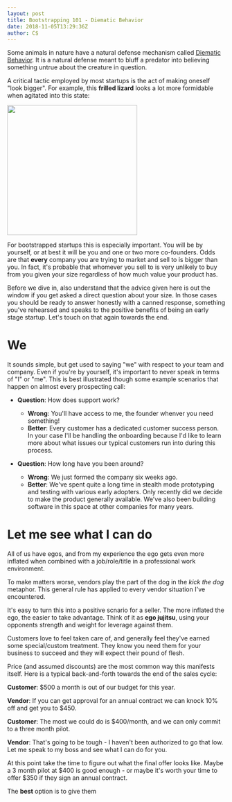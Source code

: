 ```yaml
---
layout: post
title: Bootstrapping 101 - Diematic Behavior
date: 2018-11-05T13:29:36Z
author: C$
---
```

Some animals in nature have a natural defense mechanism called <a href="https://en.wikipedia.org/wiki/Deimatic_behaviour" target="_blank">Diematic Behavior</a>. It is a natural defense meant to bluff a predator into believing something untrue about the creature in question.

A critical tactic employed by most startups is the act of making oneself "look bigger". For example, this **frilled lizard** looks a lot more formidable when agitated into this state:

<img src="https://upload.wikimedia.org/wikipedia/commons/d/dc/Chlamydosaurus_kingii.jpg" width="300" class="standard">

For bootstrapped startups this is especially important. You will be by yourself, or at best it will be you and one or two more co-founders. Odds are that **every** company you are trying to market and sell to is bigger than you. In fact, it's probable that whomever you sell to is very unlikely to buy from you given your size regardless of how much value your product has.

Before we dive in, also understand that the advice given here is out the window if you get asked a direct question about your size. In those cases you should be ready to answer honestly with a canned response, something you've rehearsed and speaks to the positive benefits of being an early stage startup. Let's touch on that again towards the end.

# We
It sounds simple, but get used to saying "we" with respect to your team and company. Even if you're by yourself, it's important to never speak in terms of "I" or "me". This is best illustrated though some example scenarios that happen on almost every prospecting call:

- **Question**: How does support work?
  - **Wrong**: You'll have access to me, the founder whenver you need something!
  - **Better**: Every customer has a dedicated customer success person. In your case I'll be handling the onboarding because I'd like to learn more about what issues our typical customers run into during this process.

- **Question**: How long have you been around?
  - **Wrong**: We just formed the company six weeks ago.
  - **Better**: We've spent quite a long time in stealth mode prototyping and testing with various early adopters. Only recently did we decide to make the product generally available. We've also been building software in this space at other companies for many years.

# Let me see what I can do
All of us have egos, and from my experience the ego gets even more inflated when combined with a job/role/title in a professional work environment.

To make matters worse, vendors play the part of the dog in the *kick the dog* metaphor. This general rule has applied to every vendor situation I've encountered.

It's easy to turn this into a positive scnario for a seller. The more inflated the ego, the easier to take advantage. Think of it as **ego jujitsu**, using your opponents strength and weight for leverage against them.

Customers love to feel taken care of, and generally feel they've earned some special/custom treatment. They know you need them for your business to succeed and they will expect their pound of flesh.

Price (and assumed discounts) are the most common way this manifests itself. Here is a typical back-and-forth towards the end of the sales cycle:

**Customer**: $500 a month is out of our budget for this year.

**Vendor**: If you can get approval for an annual contract we can knock 10% off and get you to $450.

**Customer**: The most we could do is $400/month, and we can only commit to a three month pilot.

**Vendor**: That's going to be tough - I haven't been authorized to go that low. Let me speak to my boss and see what I can do for you.

At this point take the time to figure out what the final offer looks like. Maybe a 3 month pilot at $400 is good enough - or maybe it's worth your time to offer $350 if they sign an annual contract.

The **best** option is to give them
